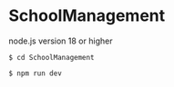 # SchoolManagement
node.js version 18 or higher

```
$ cd SchoolManagement
```

```
$ npm run dev
```